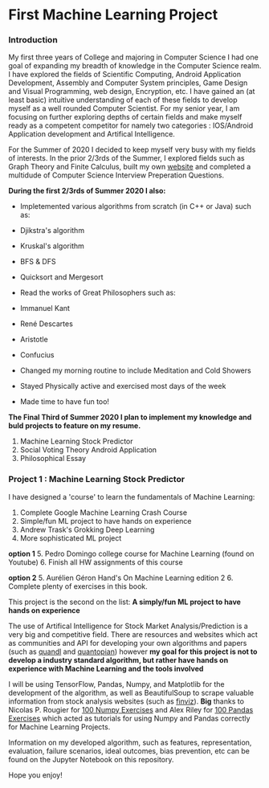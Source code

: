 # First Machine Learning Project

### Introduction

My first three years of College and majoring in Computer Science I had one goal of expanding my breadth of knowledge in the Computer Science realm.  
I have explored the fields of Scientific Computing, Android Application Development, Assembly and Computer System principles, Game Design and Visual Programming, web design, Encryption, etc.
I have gained an (at least basic) intuitive understanding of each of these fields to develop myself as a well rounded Computer Scientist. For my senior year, I am focusing on further exploring depths of certain fields and make myself ready as a competent competitor for namely two categories : IOS/Android Application development and Artifical Intelligence. 

For the Summer of 2020 I decided to keep myself very busy with my fields of interests. In the prior 2/3rds of the Summer, I explored fields such as Graph Theory and Finite Calculus, built my own [website](http://www.eneadodi.com) and completed a multidude of Computer Science Interview Preperation Questions.

**During the first 2/3rds of Summer 2020 I also:**

* Impletemented various algorithms from scratch (in C++ or Java) such as:
 * Djikstra's algorithm
 * Kruskal's algorithm
 * BFS & DFS
 * Quicksort and Mergesort
 
* Read the works of Great Philosophers such as:
 * Immanuel Kant
 * René Descartes
 * Aristotle
 * Confucius
 
* Changed my morning routine to include Meditation and Cold Showers

* Stayed Physically active and exercised most days of the week

* Made time to have fun too!

**The Final Third of Summer 2020 I plan to implement my knowledge and buld projects to feature on my resume.**

1) Machine Learning Stock Predictor
2) Social Voting Theory Android Application 
3) Philosophical Essay

### Project 1 : Machine Learning Stock Predictor

I have designed a 'course' to learn the fundamentals of Machine Learning:

1. Complete Google Machine Learning Crash Course 
2. Simple/fun ML project to have hands on experience
3. Andrew Trask's Grokking Deep Learning
4. More sophisticated ML project

**option 1**
5. Pedro Domingo college course for Machine Learning (found on Youtube)
6. Finish all HW assignments of this course

**option 2**
5. Aurélien Géron Hand's On Machine Learning edition 2
6. Complete plenty of exercises in this book.

This project is the second on the list: **A simply/fun ML project to have hands on experience**

The use of Artifical Intelligence for Stock Market Analysis/Prediction is a very big and competitive field. There are resources and websites which act as communities and API for developing your own algorithms and papers (such as [quandl](https://www.quandl.com/) and [quantopian](https://www.quantopian.com/)) however **my goal for this project is not to develop a industry standard algorithm, but rather have hands on experience with Machine Learning and the tools involved**

I will be using TensorFlow, Pandas, Numpy, and Matplotlib for the development of the algorithm, as well as BeautifulSoup to scrape valuable information from stock analysis websites (such as [finviz](https://finviz.com/)). 
**Big** thanks to Nicolas P. Rougier for [100 Numpy Exercises](https://github.com/rougier/numpy-100) and Alex Riley for [100 Pandas Exercises](https://github.com/ajcr/100-pandas-puzzles) which acted as tutorials for using Numpy and Pandas correctly for Machine Learning Projects.

Information on my developed algorithm, such as features, representation, evaluation, failure scenarios, ideal outcomes, bias prevention, etc can be found on the Jupyter Notebook on this repository. 

Hope you enjoy!
